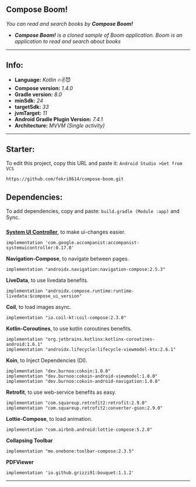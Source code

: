 ## Compose Boom!
*You can read and search books by **Compose Boom!***

* ***Compose Boom!** is a cloned sample of Boom application. Boom is an application to read and search about books*

---

## Info:
* **Language:** *Kotlin* 🔥✌😈
* **Compose version:** *1.4.0*
* **Gradle version:** *8.0*
* **minSdk:** *24*
* **targetSdk:** *33*
* **jvmTarget:** *11*
* **Android Gradle Plugin Version:** *7.4.1*
* **Architecture:** *MVVM* *(Single activity)*

---

## Starter:
To edit this project, copy this URL and paste it: `Android Studio >Get from VCS`

    https://github.com/fekri8614/compose-boom.git

## Dependencies:
To add dependencies, copy and paste: `build.gradle (Module :app)` and Sync.
###
**[System UI Controller](https://www.linkedin.com/posts/fekri8614_mohammad-reza-fekri-junior-android-developer-activity-7088588482175983616-PSQv?utm_source=share&utm_medium=member_desktop)**, to make ui-changes easier.

    implementation 'com.google.accompanist:accompanist-systemuicontroller:0.17.0'

**Navigation-Compose**, to navigate between pages.

    implementation "androidx.navigation:navigation-compose:2.5.3"

**LiveData**, to use livedata benefits.

    implementation "androidx.compose.runtime:runtime-livedata:$compose_ui_version"

**Coil**, to load images async.

    implementation "io.coil-kt:coil-compose:2.3.0"

**Kotlin-Coroutines**, to use kotlin coroutines benefits.

    implementation "org.jetbrains.kotlinx:kotlinx-coroutines-android:1.6.1"
    implementation "androidx.lifecycle:lifecycle-viewmodel-ktx:2.6.1"

**Koin**, to Inject Dependencies (DI).

    implementation "dev.burnoo:cokoin:1.0.0"
    implementation "dev.burnoo:cokoin-android-viewmodel:1.0.0"
    implementation "dev.burnoo:cokoin-android-navigation:1.0.0"

**Retrofit**, to use web-service benefits as easy.

    implementation "com.squareup.retrofit2:retrofit:2.9.0"
    implementation "com.squareup.retrofit2:converter-gson:2.9.0"

**Lottie-Compose**, to load animation.

    implementation "com.airbnb.android:lottie-compose:5.2.0"

**Collapsing Toolbar**

    implementation "me.onebone:toolbar-compose:2.3.5"

**PDFViewer**

    implementation 'io.github.grizzi91:bouquet:1.1.2'

---
